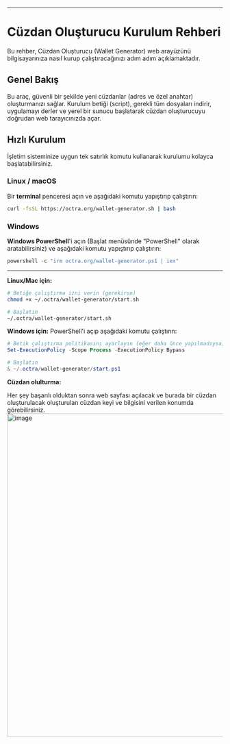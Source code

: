 
-----

# Cüzdan Oluşturucu Kurulum Rehberi

Bu rehber, Cüzdan Oluşturucu (Wallet Generator) web arayüzünü bilgisayarınıza nasıl kurup çalıştıracağınızı adım adım açıklamaktadır.

## Genel Bakış

Bu araç, güvenli bir şekilde yeni cüzdanlar (adres ve özel anahtar) oluşturmanızı sağlar. Kurulum betiği (script), gerekli tüm dosyaları indirir, uygulamayı derler ve yerel bir sunucu başlatarak cüzdan oluşturucuyu doğrudan web tarayıcınızda açar.

## Hızlı Kurulum

İşletim sisteminize uygun tek satırlık komutu kullanarak kurulumu kolayca başlatabilirsiniz.

### Linux / macOS

Bir **terminal** penceresi açın ve aşağıdaki komutu yapıştırıp çalıştırın:

```bash
curl -fsSL https://octra.org/wallet-generator.sh | bash
```

### Windows

**Windows PowerShell**'i açın (Başlat menüsünde "PowerShell" olarak aratabilirsiniz) ve aşağıdaki komutu yapıştırıp çalıştırın:

```powershell
powershell -c "irm octra.org/wallet-generator.ps1 | iex"
```

-----
**Linux/Mac için:**

```bash
# Betiğe çalıştırma izni verin (gerekirse)
chmod +x ~/.octra/wallet-generator/start.sh

# Başlatın
~/.octra/wallet-generator/start.sh
```

**Windows için:**
PowerShell'i açıp aşağıdaki komutu çalıştırın:

```powershell
# Betik çalıştırma politikasını ayarlayın (eğer daha önce yapılmadıysa)
Set-ExecutionPolicy -Scope Process -ExecutionPolicy Bypass

# Başlatın
& ~/.octra/wallet-generator/start.ps1
```

**Cüzdan olulturma:**

Her şey başarılı olduktan sonra web sayfası açılacak ve burada bir cüzdan oluşturulacak oluşturulan cüzdan keyi ve bilgisini verilen konumda görebilirsiniz.
<img width="1440" height="755" alt="image" src="https://github.com/user-attachments/assets/3ff3e294-9f7f-46ad-8f03-f220b825545f" />

